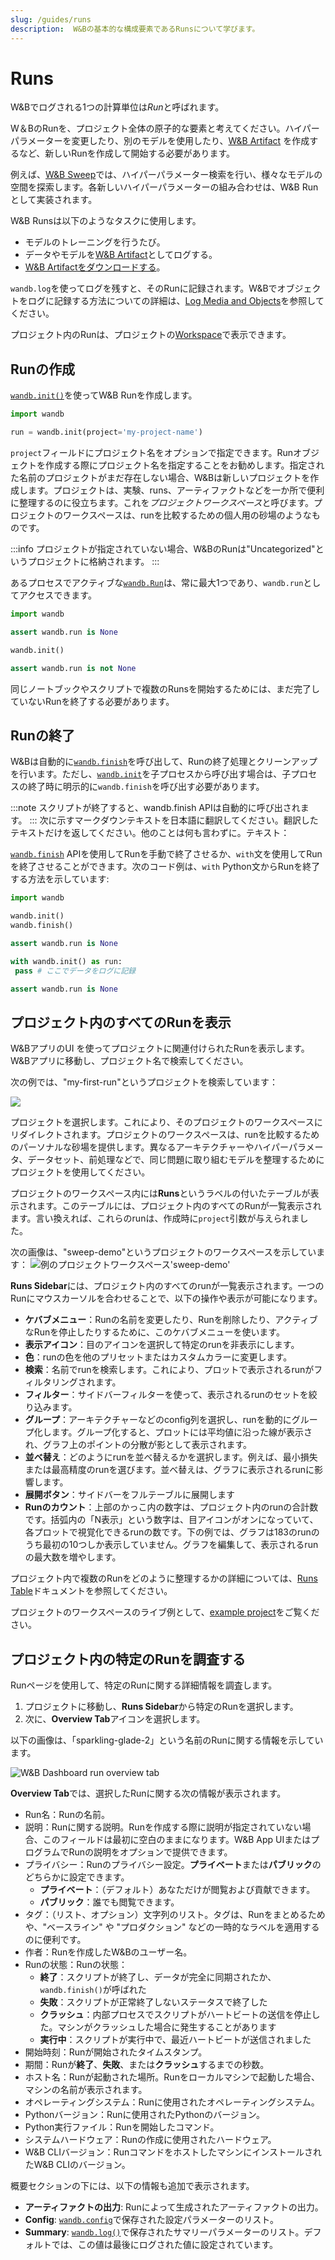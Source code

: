 ```yaml
---
slug: /guides/runs
description:  W&Bの基本的な構成要素であるRunsについて学びます。
---
```

# Runs

W&Bでログされる1つの計算単位は*Run*と呼ばれます。 

W＆BのRunを、プロジェクト全体の原子的な要素と考えてください。ハイパーパラメーターを変更したり、別のモデルを使用したり、[W&B Artifact](../artifacts/intro.md) を作成するなど、新しいRunを作成して開始する必要があります。

例えば、[W&B Sweep](../sweeps/intro.md)では、ハイパーパラメーター検索を行い、様々なモデルの空間を探索します。各新しいハイパーパラメーターの組み合わせは、W&B Runとして実装されます。

W&B Runsは以下のようなタスクに使用します。

* モデルのトレーニングを行うたび。
* データやモデルを[W&B Artifact](../artifacts/intro.md)としてログする。
* [W&B Artifactをダウンロードする](../artifacts/download-and-use-an-artifact.md)。

`wandb.log`を使ってログを残すと、そのRunに記録されます。W&Bでオブジェクトをログに記録する方法についての詳細は、[Log Media and Objects](../track/log/intro.md)を参照してください。

プロジェクト内のRunは、プロジェクトの[Workspace](#view-runs)で表示できます。

## Runの作成

[`wandb.init()`](../../ref/python/init.md)を使ってW&B Runを作成します。

```python
import wandb

run = wandb.init(project='my-project-name')
```
`project`フィールドにプロジェクト名をオプションで指定できます。Runオブジェクトを作成する際にプロジェクト名を指定することをお勧めします。指定された名前のプロジェクトがまだ存在しない場合、W&Bは新しいプロジェクトを作成します。プロジェクトは、実験、runs、アーティファクトなどを一か所で便利に整理するのに役立ちます。これを*プロジェクトワークスペース*と呼びます。プロジェクトのワークスペースは、runを比較するための個人用の砂場のようなものです。

:::info
プロジェクトが指定されていない場合、W&BのRunは"Uncategorized"というプロジェクトに格納されます。
:::

あるプロセスでアクティブな[`wandb.Run`](../../ref/python/run.md)は、常に最大1つであり、`wandb.run`としてアクセスできます。

```python
import wandb

assert wandb.run is None

wandb.init()

assert wandb.run is not None
```

同じノートブックやスクリプトで複数のRunsを開始するためには、まだ完了していないRunを終了する必要があります。

## Runの終了
W&Bは自動的に[`wandb.finish`](../../ref/python/finish.md)を呼び出して、Runの終了処理とクリーンアップを行います。ただし、[`wandb.init`](../../ref/python/init.md)を子プロセスから呼び出す場合は、子プロセスの終了時に明示的に`wandb.finish`を呼び出す必要があります。

:::note
スクリプトが終了すると、wandb.finish APIは自動的に呼び出されます。
:::
次に示すマークダウンテキストを日本語に翻訳してください。翻訳したテキストだけを返してください。他のことは何も言わずに。テキスト：

[`wandb.finish`](../../ref/python/finish.md) APIを使用してRunを手動で終了させるか、`with`文を使用してRunを終了させることができます。次のコード例は、`with` Python文からRunを終了する方法を示しています:

```python
import wandb

wandb.init()
wandb.finish()

assert wandb.run is None

with wandb.init() as run:
 pass # ここでデータをログに記録

assert wandb.run is None
```


## プロジェクト内のすべてのRunを表示
W&BアプリのUI を使ってプロジェクトに関連付けられたRunを表示します。W&Bアプリに移動し、プロジェクト名で検索してください。

次の例では、"my-first-run"というプロジェクトを検索しています：

![](/images/runs/search_run_name_landing_page.png)

プロジェクトを選択します。これにより、そのプロジェクトのワークスペースにリダイレクトされます。プロジェクトのワークスペースは、runを比較するためのパーソナルな砂場を提供します。異なるアーキテクチャーやハイパーパラメータ、データセット、前処理などで、同じ問題に取り組むモデルを整理するためにプロジェクトを使用してください。

プロジェクトのワークスペース内には**Runs**というラベルの付いたテーブルが表示されます。このテーブルには、プロジェクト内のすべてのRunが一覧表示されます。言い換えれば、これらのrunは、作成時に`project`引数が与えられました。

次の画像は、"sweep-demo"というプロジェクトのワークスペースを示しています：
![例のプロジェクトワークスペース'sweep-demo'](/images/app_ui/workspace_tab_example.png)

**Runs Sidebar**には、プロジェクト内のすべてのrunが一覧表示されます。一つのRunにマウスカーソルを合わせることで、以下の操作や表示が可能になります。

* **ケバブメニュー**：Runの名前を変更したり、Runを削除したり、アクティブなRunを停止したりするために、このケバブメニューを使います。
* **表示アイコン**：目のアイコンを選択して特定のrunを非表示にします。
* **色**：runの色を他のプリセットまたはカスタムカラーに変更します。
* **検索**：名前でrunを検索します。これにより、プロットで表示されるrunがフィルタリングされます。
* **フィルター**：サイドバーフィルターを使って、表示されるrunのセットを絞り込みます。
* **グループ**：アーキテクチャーなどのconfig列を選択し、runを動的にグループ化します。グループ化すると、プロットには平均値に沿った線が表示され、グラフ上のポイントの分散が影として表示されます。
* **並べ替え**：どのようにrunを並べ替えるかを選択します。例えば、最小損失または最高精度のrunを選びます。並べ替えは、グラフに表示されるrunに影響します。
* **展開ボタン**：サイドバーをフルテーブルに展開します
* **Runのカウント**：上部のかっこ内の数字は、プロジェクト内のrunの合計数です。括弧内の「N表示」という数字は、目アイコンがオンになっていて、各プロットで視覚化できるrunの数です。下の例では、グラフは183のrunのうち最初の10つしか表示していません。グラフを編集して、表示されるrunの最大数を増やします。

プロジェクト内で複数のRunをどのように整理するかの詳細については、[Runs Table](../app/features/runs-table.md)ドキュメントを参照してください。

プロジェクトのワークスペースのライブ例として、[example project](https://app.wandb.ai/example-team/sweep-demo)をご覧ください。

<!-- ### runの検索

サイドバーで特定のrunを名前で検索します。正規表現を使って表示されるrunを絞り込むことができます。検索ボックスは、グラフに表示されるrunに影響します。以下に例を示します。

![](/images/app_ui/project_page_search_for_runs.gif)

### runのフィルタリング

### runの整理 -->
## プロジェクト内の特定のRunを調査する

Runページを使用して、特定のRunに関する詳細情報を調査します。

1. プロジェクトに移動し、**Runs Sidebar**から特定のRunを選択します。
2. 次に、**Overview Tab**アイコンを選択します。

以下の画像は、「sparkling-glade-2」という名前のRunに関する情報を示しています。

![W&B Dashboard run overview tab](/images/app_ui/wandb_run_overview_page.png)

**Overview Tab**では、選択したRunに関する次の情報が表示されます。

* Run名：Runの名前。
* 説明：Runに関する説明。Runを作成する際に説明が指定されていない場合、このフィールドは最初に空白のままになります。W&B App UIまたはプログラムでRunの説明をオプションで提供できます。
* プライバシー：Runのプライバシー設定。**プライベート**または**パブリック**のどちらかに設定できます。
    * **プライベート**：（デフォルト）あなただけが閲覧および貢献できます。
    * **パブリック**：誰でも閲覧できます。
* タグ：（リスト、オプション）文字列のリスト。タグは、Runをまとめるためや、"ベースライン" や "プロダクション" などの一時的なラベルを適用するのに便利です。
* 作者：Runを作成したW&Bのユーザー名。
* Runの状態：Runの状態：
  * **終了**：スクリプトが終了し、データが完全に同期されたか、`wandb.finish()`が呼ばれた
  * **失敗**：スクリプトが正常終了しないステータスで終了した
  * **クラッシュ**：内部プロセスでスクリプトがハートビートの送信を停止した。マシンがクラッシュした場合に発生することがあります
  * **実行中**：スクリプトが実行中で、最近ハートビートが送信されました
* 開始時刻：Runが開始されたタイムスタンプ。
* 期間：Runが**終了**、**失敗**、または**クラッシュ**するまでの秒数。
* ホスト名：Runが起動された場所。Runをローカルマシンで起動した場合、マシンの名前が表示されます。
* オペレーティングシステム：Runに使用されたオペレーティングシステム。
* Pythonバージョン：Runに使用されたPythonのバージョン。
* Python実行ファイル：Runを開始したコマンド。
* システムハードウェア：Runの作成に使用されたハードウェア。
* W&B CLIバージョン：RunコマンドをホストしたマシンにインストールされたW&B CLIのバージョン。

<!-- :::info

ページ自体を公開しても、Pythonの詳細はプライベートのままです。

::: -->

概要セクションの下には、以下の情報も追加で表示されます。

* **アーティファクトの出力**: Runによって生成されたアーティファクトの出力。
* **Config**: [`wandb.config`](../../guides/track/config.md)で保存された設定パラメーターのリスト。
* **Summary**: [`wandb.log()`](../../guides/track/log/intro.md)で保存されたサマリーパラメーターのリスト。デフォルトでは、この値は最後にログされた値に設定されています。